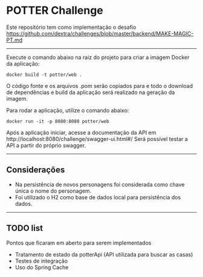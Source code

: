 # POTTER Challenge

Este repositório tem como implementação o desafio https://github.com/dextra/challenges/blob/master/backend/MAKE-MAGIC-PT.md

---

Execute o comando abaixo na raiz do projeto para criar a imagem Docker da aplicação:
```
docker build -t potter/web .
```
O código fonte e os arquivos .pom serão copiados para e todo o download de dependências e build da aplicação será realizado na geração da imagem.

Para rodar a aplicação, utilize o comando abaixo:
```
docker run -it -p 8080:8080 potter/web
```

Após a aplicação iniciar, acesse a documentação da API em http://localhost:8080/challenge/swagger-ui.html#/
Será possível testar a API a partir do próprio swagger.

---

## Considerações

- Na persistência de novos personagens foi considerada como chave única o nome do personagem.
- Foi utilizado o H2 como base de dados local para persistência dos dados.

---

## TODO list

Pontos que ficaram em aberto para serem implementados

- Tratamento de estado da potterApi (API utilizada para buscar as casas)
- Testes de integração
- Uso do Spring Cache